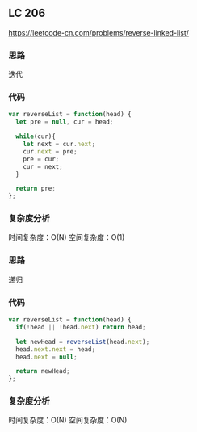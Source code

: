 ## LC 206

https://leetcode-cn.com/problems/reverse-linked-list/

### 思路

迭代

### 代码

```JavaScript
var reverseList = function(head) {
  let pre = null, cur = head;

  while(cur){
    let next = cur.next;
    cur.next = pre;
    pre = cur;
    cur = next;
  }

  return pre;
};

```

### 复杂度分析

时间复杂度：O(N)
空间复杂度：O(1)

### 思路

递归

### 代码

```JavaScript
var reverseList = function(head) {
  if(!head || !head.next) return head;

  let newHead = reverseList(head.next);
  head.next.next = head;
  head.next = null;

  return newHead;
};

```

### 复杂度分析

时间复杂度：O(N)
空间复杂度：O(N)
